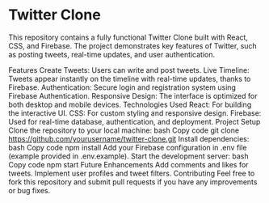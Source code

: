 # Twitter Clone


This repository contains a fully functional Twitter Clone built with React, CSS, and Firebase. The project demonstrates key features of Twitter, such as posting tweets, real-time updates, and user authentication.

Features
Create Tweets: Users can write and post tweets.
Live Timeline: Tweets appear instantly on the timeline with real-time updates, thanks to Firebase.
Authentication: Secure login and registration system using Firebase Authentication.
Responsive Design: The interface is optimized for both desktop and mobile devices.
Technologies Used
React: For building the interactive UI.
CSS: For custom styling and responsive design.
Firebase: Used for real-time database, authentication, and deployment.
Project Setup
Clone the repository to your local machine:
bash
Copy code
git clone https://github.com/yourusername/twitter-clone.git
Install dependencies:
bash
Copy code
npm install
Add your Firebase configuration in .env file (example provided in .env.example).
Start the development server:
bash
Copy code
npm start
Future Enhancements
Add comments and likes for tweets.
Implement user profiles and tweet filters.
Contributing
Feel free to fork this repository and submit pull requests if you have any improvements or bug fixes.
